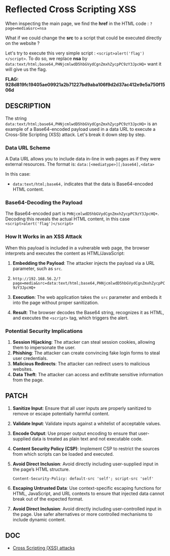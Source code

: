 # Reflected Cross Scripting XSS

When inspecting the main page, we find the **href** in the HTML code : `?page=media&src=nsa`

What if we could change the **src** to a script that could be executed directly on the website ?

Let's try to execute this very simple script : `<script>alert('flag')</script>`. To do so, we replace **nsa** by `data:text/html;base64,PHNjcmlwdD5hbGVydCgnZmxhZycpPC9zY3JpcHQ+` want it will give us the flag.

**FLAG: 928d819fc19405ae09921a2b71227bd9aba106f9d2d37ac412e9e5a750f1506d**

## DESCRIPTION

The string `data:text/html;base64,PHNjcmlwdD5hbGVydCgnZmxhZycpPC9zY3JpcHQ+` is an example of a Base64-encoded payload used in a data URL to execute a Cross-Site Scripting (XSS) attack. Let's break it down step by step.

### Data URL Scheme

A Data URL allows you to include data in-line in web pages as if they were external resources. The format is: `data:[<mediatype>][;base64],<data>` 

In this case:

-   `data:text/html;base64,` indicates that the data is Base64-encoded HTML content.

### Base64-Decoding the Payload

The Base64-encoded part is `PHNjcmlwdD5hbGVydCgnZmxhZycpPC9zY3JpcHQ+`. Decoding this reveals the actual HTML content, in this case `<script>alert('flag')</script>`

### How It Works in an XSS Attack

When this payload is included in a vulnerable web page, the browser interprets and executes the content as HTML/JavaScript:

1.  **Embedding the Payload**: The attacker injects the payload via a URL parameter, such as `src`.
2.  
    `http://192.168.56.2/?page=media&src=data:text/html;base64,PHNjcmlwdD5hbGVydCgnZmxhZycpPC9zY3JpcHQ+` 
    
3.  **Execution**: The web application takes the `src` parameter and embeds it into the page without proper sanitization.
4.  **Result**: The browser decodes the Base64 string, recognizes it as HTML, and executes the `<script>` tag, which triggers the alert.

### Potential Security Implications

1.  **Session Hijacking**: The attacker can steal session cookies, allowing them to impersonate the user.
2.  **Phishing**: The attacker can create convincing fake login forms to steal user credentials.
3.  **Malicious Redirects**: The attacker can redirect users to malicious websites.
4.  **Data Theft**: The attacker can access and exfiltrate sensitive information from the page.

## PATCH

1.  **Sanitize Input**: Ensure that all user inputs are properly sanitized to remove or escape potentially harmful content.
2.  **Validate Input**: Validate inputs against a whitelist of acceptable values.
3.  **Encode Output**: Use proper output encoding to ensure that user-supplied data is treated as plain text and not executable code.
4.  **Content Security Policy (CSP)**: Implement CSP to restrict the sources from which scripts can be loaded and executed.
5.  **Avoid Direct Inclusion**: Avoid directly including user-supplied input in the page’s HTML structure.

	`Content-Security-Policy: default-src 'self'; script-src 'self'` 

4.  **Escaping Untrusted Data**: Use context-specific escaping functions for HTML, JavaScript, and URL contexts to ensure that injected data cannot break out of the expected format.
5.  **Avoid Direct Inclusion**: Avoid directly including user-controlled input in the page. Use safer alternatives or more controlled mechanisms to include dynamic content.

## DOC

- [Cross Scripting (XSS) attacks](https://owasp.org/www-community/attacks/xss/)
